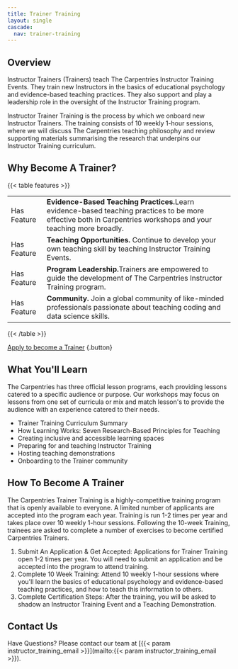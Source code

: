 ```yaml
---
title: Trainer Training
layout: single
cascade:
  nav: trainer-training
---
```


## Overview

Instructor Trainers (Trainers) teach The Carpentries Instructor Training Events. They train new Instructors in the basics of educational psychology and evidence-based teaching practices. They also support and play a leadership role in the oversight of the Instructor Training program.

Instructor Trainer Training is the process by which we onboard new Instructor Trainers. The training consists of 10 weekly 1-hour sessions, where we will discuss The Carpentries teaching philosophy and review supporting materials summarising the research that underpins our Instructor Training curriculum.


## Why Become A Trainer?

{{< table features >}}
<table>
    <tr>
        <td>Has Feature</td>
        <td><b>Evidence-Based Teaching Practices.</b>Learn evidence-based teaching practices to be more effective both in Carpentries workshops and your teaching more broadly. </td>
    </tr>
    <tr>
        <td>Has Feature</td>
        <td><b>Teaching Opportunities.</b> Continue to develop your own teaching skill by teaching Instructor Training Events. </td>
    </tr>
    <tr>
        <td>Has Feature</td>
        <td><b>Program Leadership.</b>Trainers are empowered to guide the development of The Carpentries Instructor Training program.</td>
    </tr>
    <tr>
        <td>Has Feature</td>
        <td><b>Community.</b> Join a global community of like-minded professionals passionate about teaching coding and data science skills.</td>
    </tr>    

</table>
{{< /table >}}

[Apply to become a Trainer](#)
{.button}

## What You'll Learn
The Carpentries has three official lesson programs, each providing lessons catered to a specific audience or purpose. Our workshops may focus on lessons from one set of curricula or mix and match lesson's to provide the audience with an experience catered to their needs.

- Trainer Training Curriculum Summary
- How Learning Works: Seven Research-Based Principles for Teaching
- Creating inclusive and accessible learning spaces
- Preparing for and teaching Instructor Training
- Hosting teaching demonstrations
- Onboarding to the Trainer community

## How To Become A Trainer

The Carpentries Trainer Training is a highly-competitive training program that is openly available to everyone. A limited number of applicants are accepted into the program each year. Training is run 1-2 times per year and takes place over 10 weekly 1-hour sessions. Following the 10-week Training, trainees are asked to complete a number of exercises to become certified Carpentries Trainers.

1. Submit An Application & Get Accepted: Applications for Trainer Training open 1-2 times per year. You will need to submit an application and be accepted into the program to attend training.
1. Complete 10 Week Training: Attend 10 weekly 1-hour sessions where you'll learn the basics of educational psychology and evidence-based teaching practices, and how to teach this information to others.
1. Complete Certification Steps: After the training, you will be asked to shadow an Instructor Training Event and a Teaching Demonstration.

## Contact Us

Have Questions? Please contact our team at [{{< param instructor_training_email >}}](mailto:{{< param instructor_training_email >}}).